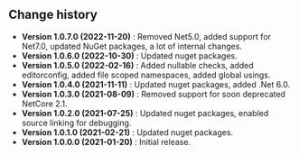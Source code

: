 Change history
--------------

* **Version 1.0.7.0 (2022-11-20)** : Removed Net5.0, added support for Net7.0, updated NuGet packages, a lot of internal changes.
* **Version 1.0.6.0 (2022-10-30)** : Updated nuget packages.
* **Version 1.0.5.0 (2022-02-16)** : Added nullable checks, added editorconfig, added file scoped namespaces, added global usings.
* **Version 1.0.4.0 (2021-11-11)** : Updated nuget packages, added .Net 6.0.
* **Version 1.0.3.0 (2021-08-09)** : Removed support for soon deprecated NetCore 2.1.
* **Version 1.0.2.0 (2021-07-25)** : Updated nuget packages, enabled source linking for debugging.
* **Version 1.0.1.0 (2021-02-21)** : Updated nuget packages.
* **Version 1.0.0.0 (2021-01-20)** : Initial release.
